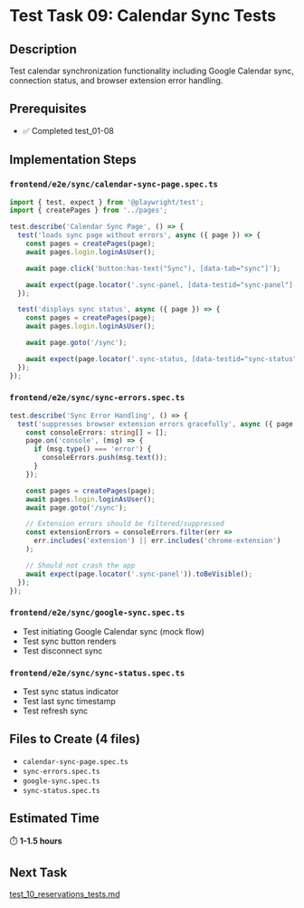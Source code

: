 # Test Task 09: Calendar Sync Tests

## Description
Test calendar synchronization functionality including Google Calendar sync, connection status, and browser extension error handling.

## Prerequisites
- ✅ Completed test_01-08

## Implementation Steps

### `frontend/e2e/sync/calendar-sync-page.spec.ts`
```typescript
import { test, expect } from '@playwright/test';
import { createPages } from '../pages';

test.describe('Calendar Sync Page', () => {
  test('loads sync page without errors', async ({ page }) => {
    const pages = createPages(page);
    await pages.login.loginAsUser();

    await page.click('button:has-text("Sync"), [data-tab="sync"]');

    await expect(page.locator('.sync-panel, [data-testid="sync-panel"]')).toBeVisible();
  });

  test('displays sync status', async ({ page }) => {
    const pages = createPages(page);
    await pages.login.loginAsUser();

    await page.goto('/sync');

    await expect(page.locator('.sync-status, [data-testid="sync-status"]')).toBeVisible();
  });
});
```

### `frontend/e2e/sync/sync-errors.spec.ts`
```typescript
test.describe('Sync Error Handling', () => {
  test('suppresses browser extension errors gracefully', async ({ page }) => {
    const consoleErrors: string[] = [];
    page.on('console', (msg) => {
      if (msg.type() === 'error') {
        consoleErrors.push(msg.text());
      }
    });

    const pages = createPages(page);
    await pages.login.loginAsUser();
    await page.goto('/sync');

    // Extension errors should be filtered/suppressed
    const extensionErrors = consoleErrors.filter(err =>
      err.includes('extension') || err.includes('chrome-extension')
    );

    // Should not crash the app
    await expect(page.locator('.sync-panel')).toBeVisible();
  });
});
```

### `frontend/e2e/sync/google-sync.spec.ts`
- Test initiating Google Calendar sync (mock flow)
- Test sync button renders
- Test disconnect sync

### `frontend/e2e/sync/sync-status.spec.ts`
- Test sync status indicator
- Test last sync timestamp
- Test refresh sync

## Files to Create (4 files)
- `calendar-sync-page.spec.ts`
- `sync-errors.spec.ts`
- `google-sync.spec.ts`
- `sync-status.spec.ts`

## Estimated Time
⏱️ **1-1.5 hours**

## Next Task
[test_10_reservations_tests.md](./test_10_reservations_tests.md)

